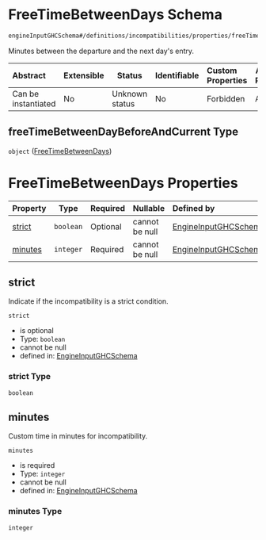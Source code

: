 # FreeTimeBetweenDays Schema

```txt
engineInputGHCSchema#/definitions/incompatibilities/properties/freeTimeBetweenDayBeforeAndCurrent
```

Minutes between the departure and the next day's entry.


| Abstract            | Extensible | Status         | Identifiable | Custom Properties | Additional Properties | Access Restrictions | Defined In                                                         |
| :------------------ | ---------- | -------------- | ------------ | :---------------- | --------------------- | ------------------- | ------------------------------------------------------------------ |
| Can be instantiated | No         | Unknown status | No           | Forbidden         | Allowed               | none                | [ghc.schema.json\*](../out/ghc.schema.json "open original schema") |

## freeTimeBetweenDayBeforeAndCurrent Type

`object` ([FreeTimeBetweenDays](ghc-definitions-incompatibilities-properties-freetimebetweendays.md))

# FreeTimeBetweenDays Properties

| Property            | Type      | Required | Nullable       | Defined by                                                                                                                                                                                                                            |
| :------------------ | --------- | -------- | -------------- | :------------------------------------------------------------------------------------------------------------------------------------------------------------------------------------------------------------------------------------ |
| [strict](#strict)   | `boolean` | Optional | cannot be null | [EngineInputGHCSchema](ghc-definitions-incompatibilities-properties-freetimebetweendays-properties-strict.md "engineInputGHCSchema#/definitions/incompatibilities/properties/freeTimeBetweenDayBeforeAndCurrent/properties/strict")   |
| [minutes](#minutes) | `integer` | Required | cannot be null | [EngineInputGHCSchema](ghc-definitions-incompatibilities-properties-freetimebetweendays-properties-minutes.md "engineInputGHCSchema#/definitions/incompatibilities/properties/freeTimeBetweenDayBeforeAndCurrent/properties/minutes") |

## strict

Indicate if the incompatibility is a strict condition.


`strict`

-   is optional
-   Type: `boolean`
-   cannot be null
-   defined in: [EngineInputGHCSchema](ghc-definitions-incompatibilities-properties-freetimebetweendays-properties-strict.md "engineInputGHCSchema#/definitions/incompatibilities/properties/freeTimeBetweenDayBeforeAndCurrent/properties/strict")

### strict Type

`boolean`

## minutes

Custom time in minutes for incompatibility.


`minutes`

-   is required
-   Type: `integer`
-   cannot be null
-   defined in: [EngineInputGHCSchema](ghc-definitions-incompatibilities-properties-freetimebetweendays-properties-minutes.md "engineInputGHCSchema#/definitions/incompatibilities/properties/freeTimeBetweenDayBeforeAndCurrent/properties/minutes")

### minutes Type

`integer`
